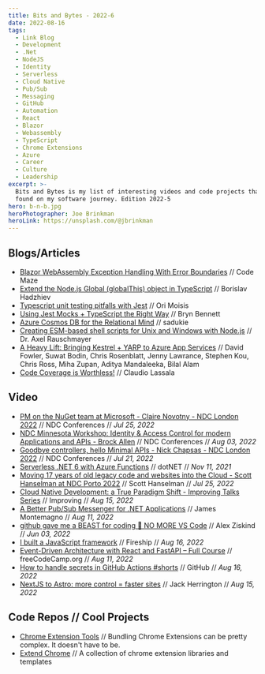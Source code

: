 ```yaml
---
title: Bits and Bytes - 2022-6
date: 2022-08-16
tags:
  - Link Blog
  - Development
  - .Net
  - NodeJS
  - Identity
  - Serverless
  - Cloud Native
  - Pub/Sub
  - Messaging
  - GitHub
  - Automation
  - React
  - Blazor
  - Webassembly
  - TypeScript
  - Chrome Extensions
  - Azure
  - Career
  - Culture
  - Leadership
excerpt: >-
  Bits and Bytes is my list of interesting videos and code projects that I've
  found on my software journey. Edition 2022-5
hero: b-n-b.jpg
heroPhotographer: Joe Brinkman
heroLink: https://unsplash.com/@jbrinkman
---
```


## Blogs/Articles

- [Blazor WebAssembly Exception Handling With Error Boundaries](https://code-maze.com/blazor-webassembly-exception-handling-error-boundaries/) // Code Maze
- [Extend the Node.js Global (globalThis) object in TypeScript](https://bobbyhadz.com/blog/typescript-extend-globalthis-node) // Borislav Hadzhiev
- [Typescript unit testing pitfalls with Jest](https://www.salto.io/blog/sw-dev/typescript-unit-testing-pitfalls-with-jest-and-how-to-work-around-them) // Ori Moisis
- [Using Jest Mocks + TypeScript the Right Way](https://betterprogramming.pub/using-jest-mocks-typescript-the-right-way-da025da7a284) // Bryn Bennett
- [Azure Cosmos DB for the Relational Mind](https://www.sadukie.com/2022/08/11/azure-cosmos-db-for-the-relational-mind/) // sadukie
- [Creating ESM-based shell scripts for Unix and Windows with Node.js](https://2ality.com/2022/07/nodejs-esm-shell-scripts.html) // Dr. Axel Rauschmayer
- [A Heavy Lift: Bringing Kestrel + YARP to Azure App Services](https://azure.github.io/AppService/2022/08/16/A-Heavy-Lift.html) // David Fowler, Suwat Bodin, Chris Rosenblatt, Jenny Lawrance, Stephen Kou, Chris Ross, Miha Zupan, Aditya Mandaleeka, Bilal Alam
- [Code Coverage is Worthless!](https://lassala.net/2020/05/20/code-coverage-is-worthless/) // Claudio Lassala

## Video

- [PM on the NuGet team at Microsoft - Claire Novotny - NDC London 2022](https://youtu.be/C_2BStepVKw) // NDC Conferences // _Jul 25, 2022_
- [NDC Minnesota Workshop: Identity & Access Control for modern Applications and APIs - Brock Allen](https://youtu.be/Zj16hGst-tw) // NDC Conferences // _Aug 03, 2022_
- [Goodbye controllers, hello Minimal APIs - Nick Chapsas - NDC London 2022](https://youtu.be/hPpvlKLeYYA) // NDC Conferences // _Jul 21, 2022_
- [Serverless .NET 6 with Azure Functions](https://youtu.be/YP72v6t0bO8) // dotNET // _Nov 11, 2021_
- [Moving 17 years of old legacy code and websites into the Cloud - Scott Hanselman at NDC Porto 2022](https://youtu.be/CVxwsskDzmU) // Scott Hanselman // _Jul 25, 2022_
- [Cloud Native Development: a True Paradigm Shift - Improving Talks Series](https://youtu.be/NPtTKngUQRs) // Improving // _Aug 15, 2022_
- [A Better Pub/Sub Messenger for .NET Applications](https://youtu.be/vD17OetzGXc) // James Montemagno // _Aug 11, 2022_
- [github gave me a BEAST for coding 🤯 NO MORE VS Code](https://youtu.be/vPigsZ-zk1g) // Alex Ziskind // _Jun 03, 2022_
- [I built a JavaScript framework](https://youtu.be/SJeBRW1QQMA) // Fireship // _Aug 16, 2022_
- [Event-Driven Architecture with React and FastAPI – Full Course](https://youtu.be/NVvIpqmf_Xc) // freeCodeCamp.org // _Aug 11, 2022_
- [How to handle secrets in GitHub Actions #shorts](https://youtu.be/1tD7km5jK70) // GitHub // _Aug 16, 2022_
- [NextJS to Astro: more control = faster sites](https://youtu.be/PSzCtdM20Fc) // Jack Herrington // _Aug 15, 2022_

## Code Repos // Cool Projects

- [Chrome Extension Tools](https://github.com/crxjs/chrome-extension-tools) // Bundling Chrome Extensions can be pretty complex. It doesn't have to be.
- [Extend Chrome](https://github.com/extend-chrome) // A collection of chrome extension libraries and templates
